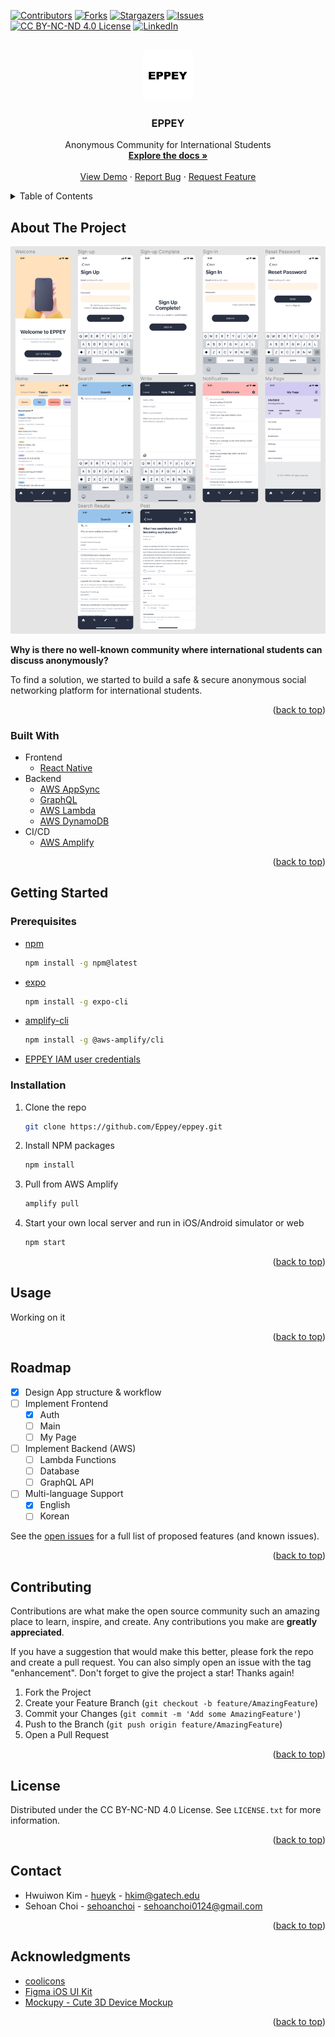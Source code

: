 <div id="top"></div>

<!-- PROJECT SHIELDS -->

[![Contributors][contributors-shield]][contributors-url]
[![Forks][forks-shield]][forks-url]
[![Stargazers][stars-shield]][stars-url]
[![Issues][issues-shield]][issues-url]
[![CC BY-NC-ND 4.0 License][license-shield]][license-url]
[![LinkedIn][linkedin-shield]][linkedin-url]

<!-- PROJECT LOGO -->
<br />
<div align="center">
  <a href="https://github.com/Eppey/eppey">
    <img src="assets/images/eppey.png" alt="Logo" width="80" height="80">
  </a>

  <h3 align="center">EPPEY</h3>

  <p align="center">
    Anonymous Community for International Students
    <br />
    <a href="https://github.com/Eppey/eppey"><strong>Explore the docs »</strong></a>
    <br />
    <br />
    <a href="https://github.com/Eppey/eppey">View Demo</a>
    ·
    <a href="https://github.com/Eppey/eppey/issues">Report Bug</a>
    ·
    <a href="https://github.com/Eppey/eppey/issues">Request Feature</a>
  </p>
</div>

<!-- TABLE OF CONTENTS -->
<details>
  <summary>Table of Contents</summary>
  <ol>
    <li>
      <a href="#about-the-project">About The Project</a>
      <ul>
        <li><a href="#built-with">Built With</a></li>
      </ul>
    </li>
    <li>
      <a href="#getting-started">Getting Started</a>
      <ul>
        <li><a href="#prerequisites">Prerequisites</a></li>
        <li><a href="#installation">Installation</a></li>
      </ul>
    </li>
    <li><a href="#usage">Usage</a></li>
    <li><a href="#roadmap">Roadmap</a></li>
    <li><a href="#contributing">Contributing</a></li>
    <li><a href="#license">License</a></li>
    <li><a href="#contact">Contact</a></li>
    <li><a href="#acknowledgments">Acknowledgments</a></li>
  </ol>
</details>

<!-- ABOUT THE PROJECT -->

## About The Project

[![Product Name Screen Shot][product-screenshot]](https://example.com)

**Why is there no well-known community where international students can discuss anonymously?**

To find a solution, we started to build a safe & secure anonymous social networking platform for international students.

<p align="right">(<a href="#top">back to top</a>)</p>

### Built With

- Frontend
  - [React Native](https://reactnative.dev)
- Backend
  - [AWS AppSync](https://aws.amazon.com/appsync/)
  - [GraphQL](https://graphql.org)
  - [AWS Lambda](https://aws.amazon.com/lambda/)
  - [AWS DynamoDB](https://aws.amazon.com/dynamodb/)
- CI/CD
  - [AWS Amplify](https://aws.amazon.com/amplify/)

<p align="right">(<a href="#top">back to top</a>)</p>

<!-- GETTING STARTED -->

## Getting Started

### Prerequisites

- [npm](https://www.npmjs.com/)
  ```sh
  npm install -g npm@latest
  ```
- [expo](https://docs.expo.dev)
  ```sh
  npm install -g expo-cli
  ```
- [amplify-cli](https://docs.amplify.aws/cli/start/install/)
  ```sh
  npm install -g @aws-amplify/cli
  ```
- [EPPEY IAM user credentials](https://aws.amazon.com/iam/)

### Installation

1. Clone the repo
   ```sh
   git clone https://github.com/Eppey/eppey.git
   ```
2. Install NPM packages
   ```sh
   npm install
   ```
3. Pull from AWS Amplify
   ```sh
   amplify pull
   ```
4. Start your own local server and run in iOS/Android simulator or web
   ```sh
   npm start
   ```

<p align="right">(<a href="#top">back to top</a>)</p>

<!-- USAGE EXAMPLES -->

## Usage

Working on it

<p align="right">(<a href="#top">back to top</a>)</p>

<!-- ROADMAP -->

## Roadmap

- [x] Design App structure & workflow
- [ ] Implement Frontend
  - [x] Auth
  - [ ] Main
  - [ ] My Page
- [ ] Implement Backend (AWS)
  - [ ] Lambda Functions
  - [ ] Database
  - [ ] GraphQL API
- [ ] Multi-language Support
  - [x] English
  - [ ] Korean

See the [open issues](https://github.com/Eppey/eppey/issues) for a full list of proposed features (and known issues).

<p align="right">(<a href="#top">back to top</a>)</p>

<!-- CONTRIBUTING -->

## Contributing

Contributions are what make the open source community such an amazing place to learn, inspire, and create. Any contributions you make are **greatly appreciated**.

If you have a suggestion that would make this better, please fork the repo and create a pull request. You can also simply open an issue with the tag "enhancement".
Don't forget to give the project a star! Thanks again!

1. Fork the Project
2. Create your Feature Branch (`git checkout -b feature/AmazingFeature`)
3. Commit your Changes (`git commit -m 'Add some AmazingFeature'`)
4. Push to the Branch (`git push origin feature/AmazingFeature`)
5. Open a Pull Request

<p align="right">(<a href="#top">back to top</a>)</p>

<!-- LICENSE -->

## License

Distributed under the CC BY-NC-ND 4.0 License. See `LICENSE.txt` for more information.

<p align="right">(<a href="#top">back to top</a>)</p>

<!-- CONTACT -->

## Contact

- Hwuiwon Kim - [hueyk](http://linkedin.com/in/hueyk/) - hkim@gatech.edu
- Sehoan Choi - [sehoanchoi](https://www.linkedin.com/in/sehoanchoi/) - sehoanchoi0124@gmail.com

<p align="right">(<a href="#top">back to top</a>)</p>

<!-- ACKNOWLEDGMENTS -->

## Acknowledgments

- [coolicons](https://www.figma.com/community/file/800815864899415771)
- [Figma iOS UI Kit](https://www.figma.com/community/file/809487622678629513)
- [Mockupy - Cute 3D Device Mockup](https://www.figma.com/community/file/1052097126940064675)

<p align="right">(<a href="#top">back to top</a>)</p>

<!-- MARKDOWN LINKS & IMAGES -->
<!-- https://www.markdownguide.org/basic-syntax/#reference-style-links -->

[contributors-shield]: https://img.shields.io/github/contributors/Eppey/eppey.svg?style=for-the-badge
[contributors-url]: https://github.com/Eppey/eppey/graphs/contributors
[forks-shield]: https://img.shields.io/github/forks/Eppey/eppey.svg?style=for-the-badge
[forks-url]: https://github.com/Eppey/eppey/network/members
[stars-shield]: https://img.shields.io/github/stars/Eppey/eppey.svg?style=for-the-badge
[stars-url]: https://github.com/Eppey/eppey/stargazers
[issues-shield]: https://img.shields.io/github/issues/Eppey/eppey?style=for-the-badge
[issues-url]: https://github.com/Eppey/eppey/issues
[license-shield]: https://img.shields.io/badge/license-CC%20BY--NC--ND%204.0-green?style=for-the-badge
[license-url]: https://github.com/Eppey/eppey/blob/main/LICENSE.md
[linkedin-shield]: https://img.shields.io/badge/-LinkedIn-black.svg?style=for-the-badge&logo=linkedin&colorB=555
[linkedin-url]: https://www.linkedin.com/company/eppey/
[product-screenshot]: assets/images/workflow.png
